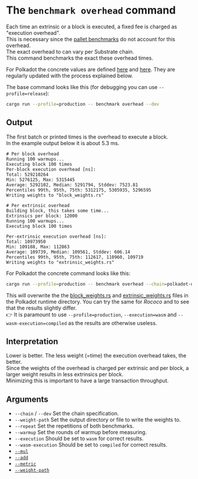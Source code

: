 # The `benchmark overhead` command

Each time an extrinsic or a block is executed, a fixed fee is charged as "execution overhead".  
This is necessary since the [pallet benchmarks](../pallet/README.md) do not account for this overhead.  
The exact overhead to can vary per Substrate chain.  
This command benchmarks the exact these overhead times.

For Polkadot the concrete values are defined [here](https://github.com/paritytech/polkadot/blob/c254e5975711a6497af256f6831e9a6c752d28f5/runtime/polkadot/constants/src/weights/block_weights.rs#L59) and [here](https://github.com/paritytech/polkadot/blob/c254e5975711a6497af256f6831e9a6c752d28f5/runtime/polkadot/constants/src/weights/extrinsic_weights.rs#L59). 
They are regularly updated with the process explained below.

The base command looks like this (for debugging you can use `--profile=release`):
```sh
cargo run --profile=production -- benchmark overhead --dev
```

## Output

The first batch or printed times is the overhead to execute a block.  
In the example output below it is about 5.3 ms.  


```pre
# Per block overhead
Running 100 warmups...    
Executing block 100 times    
Per-block execution overhead [ns]:
Total: 529210264
Min: 5276125, Max: 5315445
Average: 5292102, Median: 5291794, Stddev: 7523.81
Percentiles 99th, 95th, 75th: 5312175, 5305935, 5296595    
Writing weights to "block_weights.rs"    

# Per extrinsic overhead
Building block, this takes some time...    
Extrinsics per block: 12000    
Running 100 warmups...    
Executing block 100 times    

Per-extrinsic execution overhead [ns]:
Total: 10973950
Min: 109188, Max: 112863
Average: 109739, Median: 109561, Stddev: 606.14
Percentiles 99th, 95th, 75th: 112617, 110960, 109719  
Writing weights to "extrinsic_weights.rs" 
```

For Polkadot the concrete command looks like this:  
```sh
cargo run --profile=production -- benchmark overhead --chain=polkadot-dev --execution=wasm --wasm-execution=compiled --weight-path=runtime/polkadot/constants/src/weights/
```

This will overwrite the the [block_weights.rs](https://github.com/paritytech/polkadot/blob/c254e5975711a6497af256f6831e9a6c752d28f5/runtime/polkadot/constants/src/weights/block_weights.rs) and [extrinsic_weights.rs](https://github.com/paritytech/polkadot/blob/c254e5975711a6497af256f6831e9a6c752d28f5/runtime/polkadot/constants/src/weights/extrinsic_weights.rs) files in the Polkadot runtime directory. 
You can try the same for *Rococo* and to see that the results slightly differ.  
👉 It is paramount to use `--profile=production`, `--execution=wasm` and `--wasm-execution=compiled` as the results are otherwise useless.

## Interpretation

Lower is better. The less weight (=time) the execution overhead takes, the better.  
Since the weights of the overhead is charged per extrinsic and per block, a larger weight results in less extrinsics per block.  
Minimizing this is important to have a large transaction throughput.

## Arguments

- `--chain` / `--dev` Set the chain specification. 
- `--weight-path` Set the output directory or file to write the weights to.  
- `--repeat` Set the repetitions of both benchmarks.
- `--warmup` Set the rounds of warmup before measuring.
- `--execution` Should be set to `wasm` for correct results.
- `--wasm-execution` Should be set to `compiled` for correct results.
- [`--mul`](../shared/README.md#arguments)
- [`--add`](../shared/README.md#arguments)
- [`--metric`](../shared/README.md#arguments)
- [`--weight-path`](../shared/README.md#arguments)
